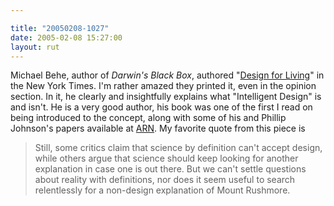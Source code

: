 ```yaml
---

title: "20050208-1027"
date: 2005-02-08 15:27:00
layout: rut
---
```


Michael Behe, author of <em>Darwin's Black Box</em>, authored "<a href="http://www.nytimes.com/2005/02/07/opinion/07behe.html?oref=login">Design
for Living</a>" in the New York Times.  I'm rather amazed they
printed it, even in the opinion section.  In it, he clearly and
insightfully explains what "Intelligent Design" is and isn't.
He is a very good author, his book was one of the first I read on
being introduced to the concept, along with some of his and Phillip
Johnson's papers available at <a href="http://www.arn.org/">ARN</a>.
My favorite quote from this piece is

<blockquote>Still, some critics claim that science by definition
can't accept design, while others argue that science should keep
looking for another explanation in case one is out there. But we
can't settle questions about reality with definitions, nor does it
seem useful to search relentlessly for a non-design explanation of
Mount Rushmore.</blockquote>

